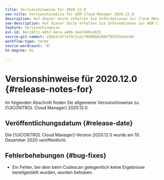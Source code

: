 ```yaml
---
title: Versionshinweise für 2020.12.0
seo-title: Versionshinweise für AEM Cloud Manager 2020.12.0
description: Auf dieser Seite erhalten Sie Informationen zur Cloud Manager-Version 2020.12.0.
seo-description: Auf dieser Seite erhalten Sie Informationen zur AEM Cloud Manager-Version 2020.12.0.
feature: Versionshinweise
exl-id: 8ecc6fcc-e657-4eca-ad86-3ee7469cd821
source-git-commit: 43bb3c477ef9c1ce178509b8180479d7616edc66
workflow-type: tm+mt
source-wordcount: '0'
ht-degree: 0%

---
```


# Versionshinweise für 2020.12.0 {#release-notes-for}

Im folgenden Abschnitt finden Sie allgemeine Versionshinweise zu [!UICONTROL Cloud Manager] 2020.12.0.

## Veröffentlichungsdatum {#release-date}

Die [!UICONTROL Cloud Manager]-Version 2020.12.0 wurde am 10. Dezember 2020 veröffentlicht.

## Fehlerbehebungen {#bug-fixes}

* Ein Fehler, bei dem beim Codescan gelegentlich keine Ergebnisse bereitgestellt wurden, wurden behoben.

